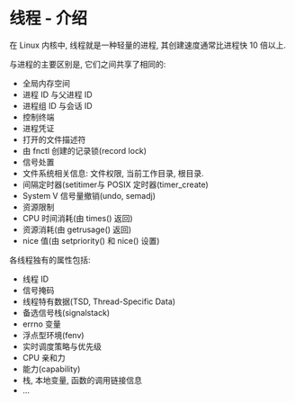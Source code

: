 # 线程 - 介绍

在 Linux 内核中, 线程就是一种轻量的进程, 其创建速度通常比进程快 10 倍以上.

与进程的主要区别是, 它们之间共享了相同的:

- 全局内存空间
- 进程 ID 与父进程 ID
- 进程组 ID 与会话 ID
- 控制终端
- 进程凭证
- 打开的文件描述符
- 由 fnctl 创建的记录锁(record lock)
- 信号处置
- 文件系统相关信息: 文件权限, 当前工作目录, 根目录.
- 间隔定时器(setitimer与 POSIX 定时器(timer_create)
- System V 信号量撤销(undo, semadj)
- 资源限制
- CPU 时间消耗(由 times() 返回)
- 资源消耗(由 getrusage() 返回)
- nice 值(由 setpriority() 和 nice() 设置)

各线程独有的属性包括:

- 线程 ID
- 信号掩码
- 线程特有数据(TSD, Thread-Specific Data)
- 备选信号栈(signalstack)
- errno 变量
- 浮点型环境(fenv)
- 实时调度策略与优先级
- CPU 亲和力
- 能力(capability)
- 栈, 本地变量, 函数的调用链接信息
- ...

